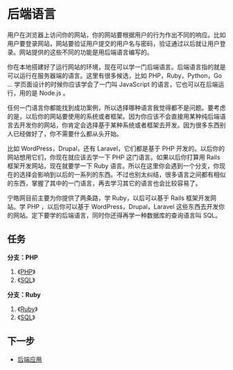 # 后端语言

用户在浏览器上访问你的网站，你的网站要根据用户的行为作出不同的响应。比如用户要登录网站，网站要验证用户提交的用户名与密码，验证通过以后就让用户登录。网站提供的这些不同的功能是用后端语言编写的。

你在本地搭建好了运行网站的环境，现在可以学一门后端语言。后端语言指的就是可以运行在服务器端的语言。这里有很多候选，比如 PHP，Ruby，Python，Go ...   学页面设计的时候你应该学会了一门叫 JavaScript 的语言，它也可以在后端运行，用的是 Node.js 。

任何一门语言你都能找到成功案例，所以选择哪种语言我觉得都不是问题。要考虑的是，以后你的网站要使用的系统或者框架。因为你应该不会直接用某种纯后端语言去开发你的网站，你肯定会选择基于某种系统或者框架去开发。因为很多东西别人已经做好了，你不需要什么都从头开始。

比如 WordPress，Drupal，还有 Laravel，它们都是基于 PHP 开发的。以后你的网站想用它们，你现在就应该去学一下 PHP 这门语言。如果以后你打算用 Rails 框架开发网站，现在就要学一下 Ruby 语言。所以在这里你会遇到一个分支，你现在的选择会影响到以后的一系列的东西。不过也别太纠结，很多语言之间都有相似的东西，掌握了其中的一门语言，再去学习其它的语言也会比较容易了。

宁皓网目前主要为你提供了两条路，学 Ruby，以后可以基于 Rails 框架开发网站。学 PHP ，以后你可以基于 WordPress，Drupal，Laravel 这些东西去开发你的网站。定下要学的后端语言，同时你还得再学一种数据库的查询语言叫 SQL。

## 任务

**分支：PHP**

1. 《[PHP](https://ninghao.net/package/php?a=51729)》
2. 《[SQL](https://ninghao.net/package/mysql?a=51729)》

**分支：Ruby**

1. 《[Ruby](https://ninghao.net/package/ruby?a=51729)》
2. 《[SQL](https://ninghao.net/package/mysql?a=51729)》

## 下一步

* [后端应用](https://docs.ninghao.net/backend-framework-and-system.html)



